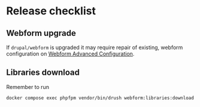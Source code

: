 # Release checklist

## Webform upgrade

If `drupal/webform` is upgraded it may require repair of existing,
webform configuration on [Webform Advanced Configuration](https://selvbetjening.aarhuskommune.dk/en/admin/structure/webform/config/advanced).

## Libraries download

Remember to run

```sh
docker compose exec phpfpm vendor/bin/drush webform:libraries:download
```
